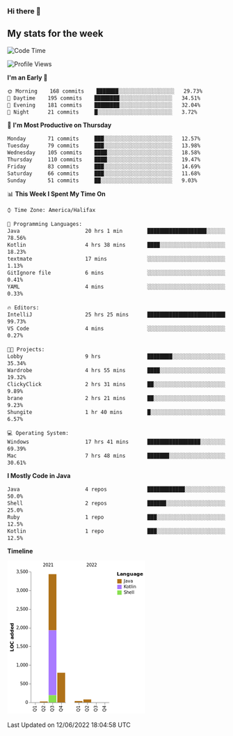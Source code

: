 ### Hi there 👋

## My stats for the week
<!--START_SECTION:waka-->
![Code Time](http://img.shields.io/badge/Code%20Time-270%20hrs%2010%20mins-blue)

![Profile Views](http://img.shields.io/badge/Profile%20Views-0-blue)

**I'm an Early 🐤** 

```text
🌞 Morning    168 commits    ███████░░░░░░░░░░░░░░░░░░   29.73% 
🌆 Daytime    195 commits    ████████░░░░░░░░░░░░░░░░░   34.51% 
🌃 Evening    181 commits    ████████░░░░░░░░░░░░░░░░░   32.04% 
🌙 Night      21 commits     █░░░░░░░░░░░░░░░░░░░░░░░░   3.72%

```
📅 **I'm Most Productive on Thursday** 

```text
Monday       71 commits     ███░░░░░░░░░░░░░░░░░░░░░░   12.57% 
Tuesday      79 commits     ███░░░░░░░░░░░░░░░░░░░░░░   13.98% 
Wednesday    105 commits    ████░░░░░░░░░░░░░░░░░░░░░   18.58% 
Thursday     110 commits    ████░░░░░░░░░░░░░░░░░░░░░   19.47% 
Friday       83 commits     ███░░░░░░░░░░░░░░░░░░░░░░   14.69% 
Saturday     66 commits     ███░░░░░░░░░░░░░░░░░░░░░░   11.68% 
Sunday       51 commits     ██░░░░░░░░░░░░░░░░░░░░░░░   9.03%

```


📊 **This Week I Spent My Time On** 

```text
⌚︎ Time Zone: America/Halifax

💬 Programming Languages: 
Java                     20 hrs 1 min        ███████████████████░░░░░░   78.56% 
Kotlin                   4 hrs 38 mins       ████░░░░░░░░░░░░░░░░░░░░░   18.23% 
textmate                 17 mins             ░░░░░░░░░░░░░░░░░░░░░░░░░   1.13% 
GitIgnore file           6 mins              ░░░░░░░░░░░░░░░░░░░░░░░░░   0.41% 
YAML                     4 mins              ░░░░░░░░░░░░░░░░░░░░░░░░░   0.33%

🔥 Editors: 
IntelliJ                 25 hrs 25 mins      █████████████████████████   99.73% 
VS Code                  4 mins              ░░░░░░░░░░░░░░░░░░░░░░░░░   0.27%

🐱‍💻 Projects: 
Lobby                    9 hrs               ████████░░░░░░░░░░░░░░░░░   35.34% 
Wardrobe                 4 hrs 55 mins       ████░░░░░░░░░░░░░░░░░░░░░   19.32% 
ClickyClick              2 hrs 31 mins       ██░░░░░░░░░░░░░░░░░░░░░░░   9.89% 
brane                    2 hrs 21 mins       ██░░░░░░░░░░░░░░░░░░░░░░░   9.23% 
Shungite                 1 hr 40 mins        █░░░░░░░░░░░░░░░░░░░░░░░░   6.57%

💻 Operating System: 
Windows                  17 hrs 41 mins      █████████████████░░░░░░░░   69.39% 
Mac                      7 hrs 48 mins       ███████░░░░░░░░░░░░░░░░░░   30.61%

```

**I Mostly Code in Java** 

```text
Java                     4 repos             ████████████░░░░░░░░░░░░░   50.0% 
Shell                    2 repos             ██████░░░░░░░░░░░░░░░░░░░   25.0% 
Ruby                     1 repo              ███░░░░░░░░░░░░░░░░░░░░░░   12.5% 
Kotlin                   1 repo              ███░░░░░░░░░░░░░░░░░░░░░░   12.5%

```


**Timeline**

![Chart not found](https://raw.githubusercontent.com/lyndseyy/lyndseyy/main/charts/bar_graph.png) 


 Last Updated on 12/06/2022 18:04:58 UTC
<!--END_SECTION:waka-->
